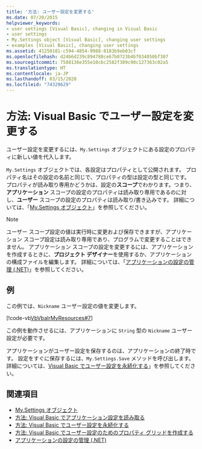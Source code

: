 ```yaml
---
title: '方法: ユーザー設定を変更する'
ms.date: 07/20/2015
helpviewer_keywords:
- user settings [Visual Basic], changing in Visual Basic
- user settings
- My.Settings object [Visual Basic], changing user settings
- examples [Visual Basic], changing user settings
ms.assetid: 41250181-c594-4854-9988-8183b9eb03cf
ms.openlocfilehash: d24b6d239c894788ce67b0723b4bf034050bf307
ms.sourcegitcommit: 7588136e355e10cbc2582f389c90c127363c02a5
ms.translationtype: HT
ms.contentlocale: ja-JP
ms.lasthandoff: 03/15/2020
ms.locfileid: "74329629"
---
```

# <a name="how-to-change-user-settings-in-visual-basic"></a>方法: Visual Basic でユーザー設定を変更する

ユーザー設定を変更するには、`My.Settings` オブジェクトにある設定のプロパティに新しい値を代入します。  
  
 `My.Settings` オブジェクトでは、各設定はプロパティとして公開されます。 プロパティ名はその設定の名前と同じで、プロパティの型は設定の型と同じです。 プロパティが読み取り専用かどうかは、設定の**スコープ**でわかります。つまり、**アプリケーション** スコープの設定のプロパティは読み取り専用であるのに対し、**ユーザー** スコープの設定のプロパティは読み取り/書き込みです。 詳細については、「[My.Settings オブジェクト](../../../../visual-basic/language-reference/objects/my-settings-object.md)」を参照してください。  
  
> [!NOTE]
> ユーザー スコープ設定の値は実行時に変更および保存できますが、アプリケーション スコープ設定は読み取り専用であり、プログラムで変更することはできません。 アプリケーション スコープの設定を変更するには、アプリケーションを作成するときに、**プロジェクト デザイナー**を使用するか、アプリケーションの構成ファイルを編集します。 詳細については、「[アプリケーションの設定の管理 (.NET)](/visualstudio/ide/managing-application-settings-dotnet)」を参照してください。  
  
## <a name="example"></a>例  

 この例では、`Nickname` ユーザー設定の値を変更します。  
  
 [!code-vb[VbVbalrMyResources#7](~/samples/snippets/visualbasic/VS_Snippets_VBCSharp/VbVbalrMyResources/VB/Form1.vb#7)]  
  
 この例を動作させるには、アプリケーションに `String` 型の `Nickname` ユーザー設定が必要です。  
  
 アプリケーションがユーザー設定を保存するのは、アプリケーションの終了時です。 設定をすぐに保存するには、`My.Settings.Save` メソッドを呼び出します。 詳細については、[Visual Basic でユーザー設定を永続化する](../../../../visual-basic/developing-apps/programming/app-settings/how-to-persist-user-settings.md)」を参照してください。  
  
## <a name="see-also"></a>関連項目

- [My.Settings オブジェクト](../../../../visual-basic/language-reference/objects/my-settings-object.md)
- [方法: Visual Basic でアプリケーション設定を読み取る](../../../../visual-basic/developing-apps/programming/app-settings/how-to-read-application-settings.md)
- [方法: Visual Basic でユーザー設定を永続化する](../../../../visual-basic/developing-apps/programming/app-settings/how-to-persist-user-settings.md)
- [方法: Visual Basic でユーザー設定のためのプロパティ グリッドを作成する](../../../../visual-basic/developing-apps/programming/app-settings/how-to-create-property-grids-for-user-settings.md)
- [アプリケーションの設定の管理 (.NET)](/visualstudio/ide/managing-application-settings-dotnet)
